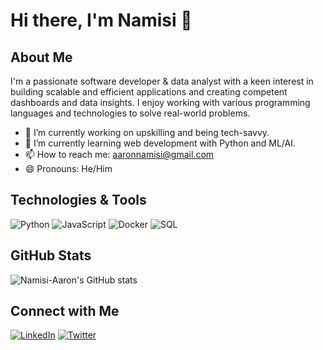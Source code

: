 # Hi there, I'm Namisi 👋

## About Me

I'm a passionate software developer & data analyst with a keen interest in building scalable and efficient applications and creating competent dashboards and data insights. I enjoy working with various programming languages and technologies to solve real-world problems.

- 🔭 I’m currently working on upskilling and being tech-savvy.
- 🌱 I’m currently learning web development with Python and ML/AI.
- 📫 How to reach me: aaronnamisi@gmail.com
- 😄 Pronouns: He/Him

## Technologies & Tools

![Python](https://img.shields.io/badge/-Python-333?style=flat&logo=python)
![JavaScript](https://img.shields.io/badge/-JavaScript-333?style=flat&logo=javascript)
![Docker](https://img.shields.io/badge/-Docker-333?style=flat&logo=docker)
![SQL](https://img.shields.io/badge/-SQL-333?style=flat&logo=sql)

## GitHub Stats

![Namisi-Aaron's GitHub stats](https://github-readme-stats.vercel.app/api?username=Namisi-Aaron&show_icons=true&theme=radical)

## Connect with Me

[![LinkedIn](https://img.shields.io/badge/-LinkedIn-0077B5?style=flat&logo=linkedin)](https://www.linkedin.com/in/yourprofile)
[![Twitter](https://img.shields.io/badge/-Twitter-1DA1F2?style=flat&logo=twitter)](https://twitter.com/yourprofile)
